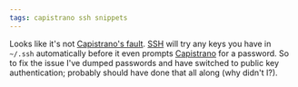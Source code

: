 ```yaml
---
tags: capistrano ssh snippets
---
```


Looks like it's not [Capistrano's fault](/twitter/110). [SSH](/wiki/SSH) will try any keys you have in `~/.ssh` automatically before it even prompts [Capistrano](/wiki/Capistrano) for a password. So to fix the issue I've dumped passwords and have switched to public key authentication; probably should have done that all along (why didn't I?).
